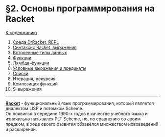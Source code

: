 # §2. Основы программирования на Racket

[К содержанию](../../README.md)

1. [Среда DrRacket, REPL](SECTION_2_1.md)
2. [Синтаксис Racket, выражения](SECTION_2_2.md)
3. [Встроенные типы данных](SECTION_2_3.md)
4. [Функции](SECTION_2_4.md)
5. [Лямбда-функции](SECTION_2_5.md)
6. [Условные выражения и предикаты](SECTION_2_6.md)
7. [Списки](SECTION_2_7.md)
8. Итерация, рекурсия
9. Композиция функций
10. S-выражения

---

[**Racket**](https://ru.wikipedia.org/wiki/Racket_(%D1%8F%D0%B7%D1%8B%D0%BA_%D0%BF%D1%80%D0%BE%D0%B3%D1%80%D0%B0%D0%BC%D0%BC%D0%B8%D1%80%D0%BE%D0%B2%D0%B0%D0%BD%D0%B8%D1%8F)) - функциональный язык программирования, который является диалектом LISP и потомком Scheme.  
Он появился в середине 1990-х годов в качестве учебного языка и изначально назывался PLT Scheme, но, по сравнению со своим предком, в ходе своего развития обзавёлся множеством нововведений и расширений.
